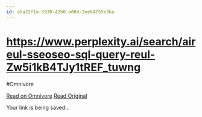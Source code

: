 ```yaml
---
id: a5a22f1e-5930-42b0-a00d-2ee64735e3ba
---
```


# https://www.perplexity.ai/search/aireul-sseoseo-sql-query-reul-Zw5i1kB4TJy1tREF_tuwng
#Omnivore
 
[Read on Omnivore](https://omnivore.app/me/https-www-perplexity-ai-search-aireul-sseoseo-sql-query-reul-zw--19201b9ccd0)
[Read Original](https://www.perplexity.ai/search/aireul-sseoseo-sql-query-reul-Zw5i1kB4TJy1tREF_tuwng)
 
Your link is being saved...